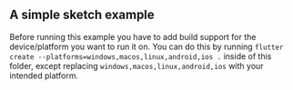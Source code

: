 ## A simple sketch example

Before running this example you have to add build support for the device/platform you want to run it on.
You can do this by running `flutter create --platforms=windows,macos,linux,android,ios .` inside of this folder, except replacing `windows,macos,linux,android,ios` with your intended platform.